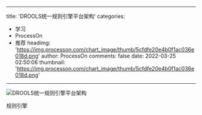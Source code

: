 
---
title: 'DROOLS统一规则引擎平台架构'
categories: 
 - 学习
 - ProcessOn
 - 推荐
headimg: 'https://img.processon.com/chart_image/thumb/5cfdfe20e4b0f1ac036e018d.png'
author: ProcessOn
comments: false
date: 2022-03-25 02:50:06
thumbnail: 'https://img.processon.com/chart_image/thumb/5cfdfe20e4b0f1ac036e018d.png'
---

<div>   
<img class="thumb" alt="DROOLS统一规则引擎平台架构" src="https://img.processon.com/chart_image/thumb/5cfdfe20e4b0f1ac036e018d.png" referrerpolicy="no-referrer">
<p>规则引擎</p>  
</div>
            